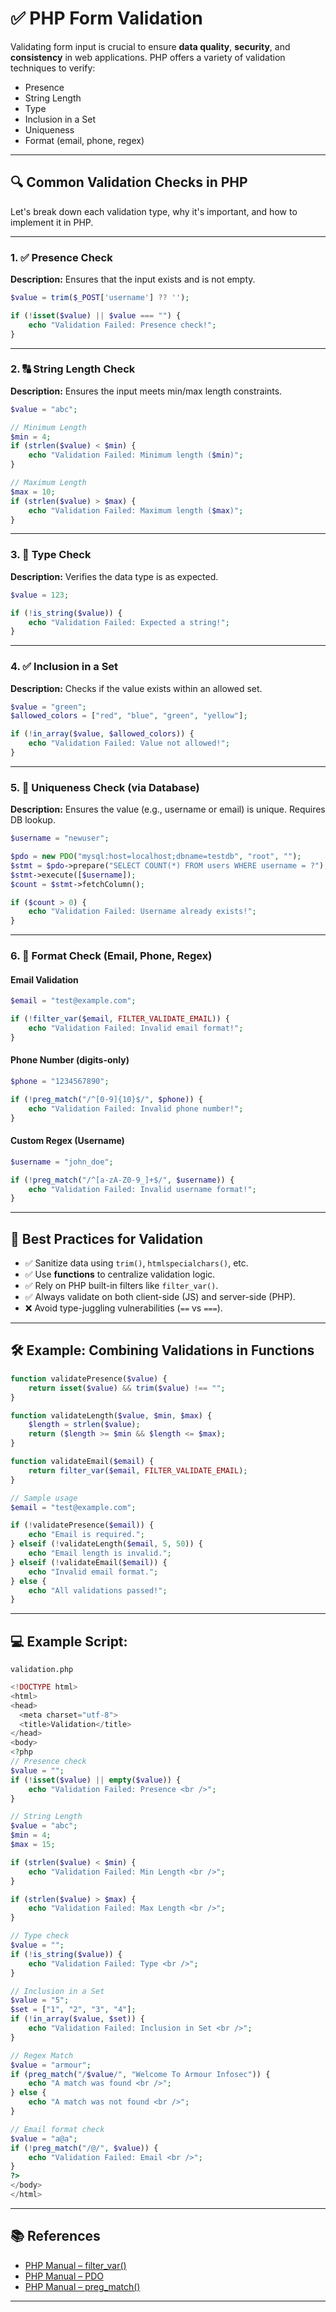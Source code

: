 
# ✅ PHP Form Validation

Validating form input is crucial to ensure **data quality**, **security**, and **consistency** in web applications. PHP offers a variety of validation techniques to verify:

* Presence
* String Length
* Type
* Inclusion in a Set
* Uniqueness
* Format (email, phone, regex)

---

## 🔍 Common Validation Checks in PHP

Let's break down each validation type, why it's important, and how to implement it in PHP.

---

### 1. ✅ Presence Check

**Description:**
Ensures that the input exists and is not empty.

```php
$value = trim($_POST['username'] ?? '');

if (!isset($value) || $value === "") {
    echo "Validation Failed: Presence check!";
}
```

---

### 2. 🔠 String Length Check

**Description:**
Ensures the input meets min/max length constraints.

```php
$value = "abc";

// Minimum Length
$min = 4;
if (strlen($value) < $min) {
    echo "Validation Failed: Minimum length ($min)";
}

// Maximum Length
$max = 10;
if (strlen($value) > $max) {
    echo "Validation Failed: Maximum length ($max)";
}
```

---

### 3. 🔢 Type Check

**Description:**
Verifies the data type is as expected.

```php
$value = 123;

if (!is_string($value)) {
    echo "Validation Failed: Expected a string!";
}
```

---

### 4. ✅ Inclusion in a Set

**Description:**
Checks if the value exists within an allowed set.

```php
$value = "green";
$allowed_colors = ["red", "blue", "green", "yellow"];

if (!in_array($value, $allowed_colors)) {
    echo "Validation Failed: Value not allowed!";
}
```

---

### 5. 🔐 Uniqueness Check (via Database)

**Description:**
Ensures the value (e.g., username or email) is unique. Requires DB lookup.

```php
$username = "newuser";

$pdo = new PDO("mysql:host=localhost;dbname=testdb", "root", "");
$stmt = $pdo->prepare("SELECT COUNT(*) FROM users WHERE username = ?");
$stmt->execute([$username]);
$count = $stmt->fetchColumn();

if ($count > 0) {
    echo "Validation Failed: Username already exists!";
}
```

---

### 6. 📧 Format Check (Email, Phone, Regex)

#### Email Validation

```php
$email = "test@example.com";

if (!filter_var($email, FILTER_VALIDATE_EMAIL)) {
    echo "Validation Failed: Invalid email format!";
}
```

#### Phone Number (digits-only)

```php
$phone = "1234567890";

if (!preg_match("/^[0-9]{10}$/", $phone)) {
    echo "Validation Failed: Invalid phone number!";
}
```

#### Custom Regex (Username)

```php
$username = "john_doe";

if (!preg_match("/^[a-zA-Z0-9_]+$/", $username)) {
    echo "Validation Failed: Invalid username format!";
}
```

---

## 🧠 Best Practices for Validation

* ✅ Sanitize data using `trim()`, `htmlspecialchars()`, etc.
* ✅ Use **functions** to centralize validation logic.
* ✅ Rely on PHP built-in filters like `filter_var()`.
* ✅ Always validate on both client-side (JS) and server-side (PHP).
* ❌ Avoid type-juggling vulnerabilities (`==` vs `===`).

---

## 🛠️ Example: Combining Validations in Functions

```php
function validatePresence($value) {
    return isset($value) && trim($value) !== "";
}

function validateLength($value, $min, $max) {
    $length = strlen($value);
    return ($length >= $min && $length <= $max);
}

function validateEmail($email) {
    return filter_var($email, FILTER_VALIDATE_EMAIL);
}

// Sample usage
$email = "test@example.com";

if (!validatePresence($email)) {
    echo "Email is required.";
} elseif (!validateLength($email, 5, 50)) {
    echo "Email length is invalid.";
} elseif (!validateEmail($email)) {
    echo "Invalid email format.";
} else {
    echo "All validations passed!";
}
```

---

## 💻 Example Script:
```
validation.php
```

```php
<!DOCTYPE html>
<html>
<head>
  <meta charset="utf-8">
  <title>Validation</title>
</head>
<body>
<?php
// Presence check
$value = "";
if (!isset($value) || empty($value)) {
    echo "Validation Failed: Presence <br />";
}

// String Length
$value = "abc";
$min = 4;
$max = 15;

if (strlen($value) < $min) {
    echo "Validation Failed: Min Length <br />";
}

if (strlen($value) > $max) {
    echo "Validation Failed: Max Length <br />";
}

// Type check
$value = "";
if (!is_string($value)) {
    echo "Validation Failed: Type <br />";
}

// Inclusion in a Set
$value = "5";
$set = ["1", "2", "3", "4"];
if (!in_array($value, $set)) {
    echo "Validation Failed: Inclusion in Set <br />";
}

// Regex Match
$value = "armour";
if (preg_match("/$value/", "Welcome To Armour Infosec")) {
    echo "A match was found <br />";
} else {
    echo "A match was not found <br />";
}

// Email format check
$value = "a@a";
if (!preg_match("/@/", $value)) {
    echo "Validation Failed: Email <br />";
}
?>
</body>
</html>
```

---

## 📚 References

* [PHP Manual – filter\_var()](https://www.php.net/manual/en/function.filter-var.php)
* [PHP Manual – PDO](https://www.php.net/manual/en/book.pdo.php)
* [PHP Manual – preg\_match()](https://www.php.net/manual/en/function.preg-match.php)

---

